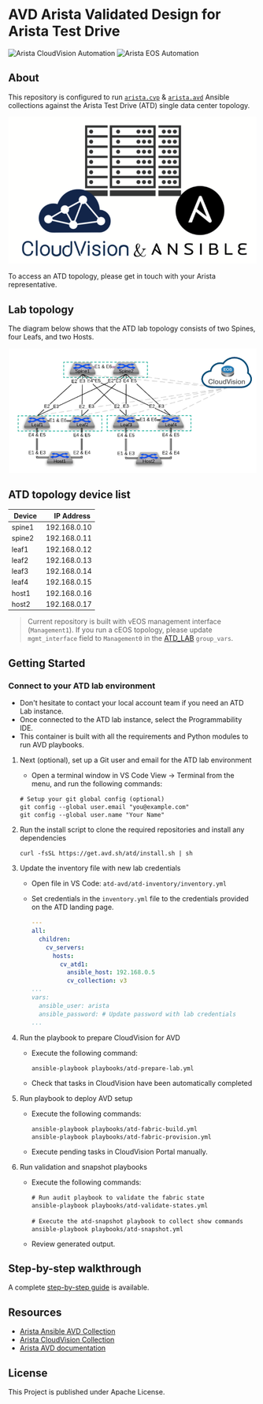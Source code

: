 # AVD Arista Validated Design for Arista Test Drive

![Arista CloudVision Automation](https://img.shields.io/badge/Arista-CVP%20Automation-blue) ![Arista EOS Automation](https://img.shields.io/badge/Arista-EOS%20Automation-blue)

## About

This repository is configured to run [`arista.cvp`](https://github.com/aristanetworks/ansible-cvp) & [`arista.avd`](https://github.com/aristanetworks/ansible-avd) Ansible collections against the Arista Test Drive (ATD) single data center topology.

<p align="center">
  <img src='docs/imgs/cv_ansible_logo.png' alt='Arista CloudVision and Ansible'/>
</p>

To access an ATD topology, please get in touch with your Arista representative.

## Lab topology

The diagram below shows that the ATD lab topology consists of two Spines, four Leafs, and two Hosts.

<p align="center">
  <img src="docs/imgs/atd-topo.png" alt="ATD Lab Topology" width="600"/>
</p>

## ATD topology device list

| Device | IP Address |
| ------ | ------------ |
| spine1 |192.168.0.10 |
| spine2 |192.168.0.11 |
| leaf1  |192.168.0.12 |
| leaf2  |192.168.0.13 |
| leaf3  |192.168.0.14 |
| leaf4  |192.168.0.15 |
| host1  |192.168.0.16 |
| host2  |192.168.0.17 |

> Current repository is built with vEOS management interface (`Management1`). If you run a cEOS topology, please update `mgmt_interface` field to `Management0` in the [ATD_LAB](./atd-inventory/group_vars/ATD_LAB.yml) `group_vars`.

## Getting Started

### Connect to your ATD lab environment

- Don't hesitate to contact your local account team if you need an ATD Lab instance.
- Once connected to the ATD lab instance, select the Programmability IDE.
- This container is built with all the requirements and Python modules to run AVD playbooks.

1. Next (optional), set up a Git user and email for the ATD lab environment

    - Open a terminal window in VS Code View -> Terminal from the menu, and run the following commands:

    ```shell
    # Setup your git global config (optional)
    git config --global user.email "you@example.com"
    git config --global user.name "Your Name"
    ```

2. Run the install script to clone the required repositories and install any dependencies

    ```shell
    curl -fsSL https://get.avd.sh/atd/install.sh | sh
    ```

3. Update the inventory file with new lab credentials

    - Open file in VS Code: `atd-avd/atd-inventory/inventory.yml`

    - Set credentials in the `inventory.yml` file to the credentials provided on the ATD landing page.

      ```yaml
      ---
      all:
        children:
          cv_servers:
            hosts:
              cv_atd1:
                ansible_host: 192.168.0.5
                cv_collection: v3
      ...
      vars:
        ansible_user: arista
        ansible_password: # Update password with lab credentials
      ...
      ```

4. Run the playbook to prepare CloudVision for AVD

    - Execute the following command:

      ```shell
      ansible-playbook playbooks/atd-prepare-lab.yml
      ```

    - Check that tasks in CloudVision have been automatically completed

5. Run playbook to deploy AVD setup

    - Execute the following commands:

      ```shell
      ansible-playbook playbooks/atd-fabric-build.yml
      ansible-playbook playbooks/atd-fabric-provision.yml
      ```

    - Execute pending tasks in CloudVision Portal manually.

6. Run validation and snapshot playbooks

    - Execute the following commands:

      ```shell
      # Run audit playbook to validate the fabric state
      ansible-playbook playbooks/atd-validate-states.yml

      # Execute the atd-snapshot playbook to collect show commands
      ansible-playbook playbooks/atd-snapshot.yml
      ```

    - Review generated output.

## Step-by-step walkthrough

A complete [step-by-step guide](./DEMO.md) is available.

## Resources

- [Arista Ansible AVD Collection](https://github.com/aristanetworks/ansible-avd)
- [Arista CloudVision Collection](https://github.com/aristanetworks/ansible-cvp)
- [Arista AVD documentation](https://www.avd.sh)

## License

This Project is published under Apache License.
